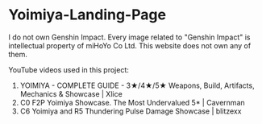 # Yoimiya-Landing-Page

I do not own Genshin Impact. Every image related to "Genshin Impact" is intellectual property of miHoYo Co Ltd. This website does not own any of them.

YouTube videos used in this project:

1. YOIMIYA - COMPLETE GUIDE - 3★/4★/5★ Weapons, Build, Artifacts, Mechanics & Showcase | Xlice
2. C0 F2P Yoimiya Showcase. The Most Undervalued 5*  | Cavernman
3. C6 Yoimiya and R5 Thundering Pulse Damage Showcase | blitzexx
